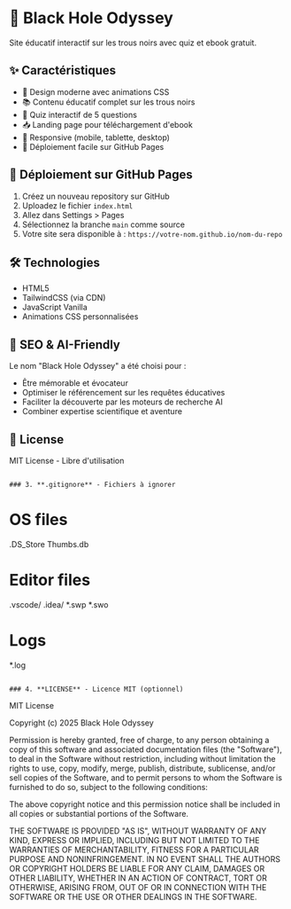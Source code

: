 # 🌌 Black Hole Odyssey

Site éducatif interactif sur les trous noirs avec quiz et ebook gratuit.

## ✨ Caractéristiques

- 🎨 Design moderne avec animations CSS
- 📚 Contenu éducatif complet sur les trous noirs
- 🧠 Quiz interactif de 5 questions
- 📥 Landing page pour téléchargement d'ebook
- 📱 Responsive (mobile, tablette, desktop)
- 🚀 Déploiement facile sur GitHub Pages

## 🚀 Déploiement sur GitHub Pages

1. Créez un nouveau repository sur GitHub
2. Uploadez le fichier `index.html`
3. Allez dans Settings > Pages
4. Sélectionnez la branche `main` comme source
5. Votre site sera disponible à : `https://votre-nom.github.io/nom-du-repo`

## 🛠️ Technologies

- HTML5
- TailwindCSS (via CDN)
- JavaScript Vanilla
- Animations CSS personnalisées

## 📖 SEO & AI-Friendly

Le nom "Black Hole Odyssey" a été choisi pour :
- Être mémorable et évocateur
- Optimiser le référencement sur les requêtes éducatives
- Faciliter la découverte par les moteurs de recherche AI
- Combiner expertise scientifique et aventure

## 📄 License

MIT License - Libre d'utilisation
```

### 3. **.gitignore** - Fichiers à ignorer
```
# OS files
.DS_Store
Thumbs.db

# Editor files
.vscode/
.idea/
*.swp
*.swo

# Logs
*.log
```

### 4. **LICENSE** - Licence MIT (optionnel)
```
MIT License

Copyright (c) 2025 Black Hole Odyssey

Permission is hereby granted, free of charge, to any person obtaining a copy
of this software and associated documentation files (the "Software"), to deal
in the Software without restriction, including without limitation the rights
to use, copy, modify, merge, publish, distribute, sublicense, and/or sell
copies of the Software, and to permit persons to whom the Software is
furnished to do so, subject to the following conditions:

The above copyright notice and this permission notice shall be included in all
copies or substantial portions of the Software.

THE SOFTWARE IS PROVIDED "AS IS", WITHOUT WARRANTY OF ANY KIND, EXPRESS OR
IMPLIED, INCLUDING BUT NOT LIMITED TO THE WARRANTIES OF MERCHANTABILITY,
FITNESS FOR A PARTICULAR PURPOSE AND NONINFRINGEMENT. IN NO EVENT SHALL THE
AUTHORS OR COPYRIGHT HOLDERS BE LIABLE FOR ANY CLAIM, DAMAGES OR OTHER
LIABILITY, WHETHER IN AN ACTION OF CONTRACT, TORT OR OTHERWISE, ARISING FROM,
OUT OF OR IN CONNECTION WITH THE SOFTWARE OR THE USE OR OTHER DEALINGS IN THE
SOFTWARE.
